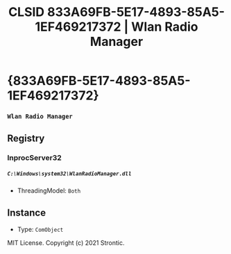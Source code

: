 ﻿---
title: "CLSID 833A69FB-5E17-4893-85A5-1EF469217372 | Wlan Radio Manager"
excerpt: What is COM-Object CLSID 833A69FB-5E17-4893-85A5-1EF469217372?
---

# {833A69FB-5E17-4893-85A5-1EF469217372}

### `Wlan Radio Manager`

## Registry


### InprocServer32

##### `C:\Windows\system32\WlanRadioManager.dll`
* ThreadingModel: `Both`

## Instance

* Type: `ComObject`

MIT License. Copyright (c) 2021 Strontic.


